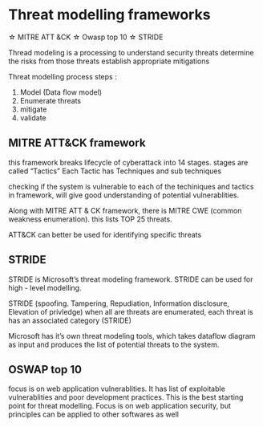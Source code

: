 # Threat modelling frameworks

☆ MITRE ATT &CK 
☆ Owasp top 10
☆ STRIDE

Thread modeling is a processing to
understand security threats
determine the risks from those threats
establish appropriate mitigations

Threat modelling process steps :
1. Model (Data flow model)
2. Enumerate threats
3. mitigate
4. validate

## MITRE ATT&CK framework

this framework breaks lifecycle of cyberattack into 14 stages. stages are called “Tactics”
Each Tactic has Techniques and sub techniques 

checking if the system is vulnerable to each of the techiniques and tactics in framework, will give good understanding of potential vulnerablities. 

Along with MITRE ATT & CK framework, there is MITRE CWE (common weakness enumeration). this lists TOP 25 threats.

ATT&CK can better be used for identifying specific threats 

## STRIDE 

STRIDE is Microsoft’s threat modeling framework. 
STRIDE can be used for high - level modelling.

STRIDE (spoofing. Tampering, Repudiation, Information disclosure, Elevation of privledge)
when all are threats are enumerated, each threat is has an associated category (STRIDE)

Microsoft has it’s own threat modeling tools, which takes dataflow diagram as input and produces the list of potential threats to the system. 


## OSWAP top 10
focus is on web application vulnerablities. It has list of exploitable vulnerablities and poor development practices.
This is the best starting point for threat modelling.
Focus is on web application security, but principles can be applied to other softwares as well